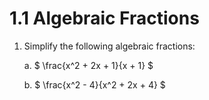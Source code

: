 # 1.1 Algebraic Fractions

1. Simplify the following algebraic fractions:

    a. $ \frac{x^2 + 2x + 1}{x + 1} $

    b. $ \frac{x^2 - 4}{x^2 + 2x + 4} $
    
    